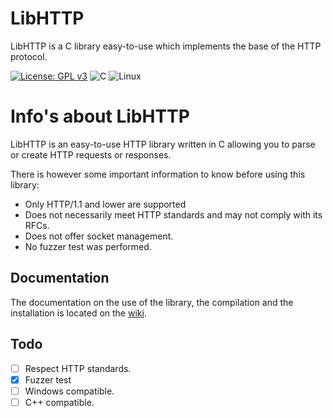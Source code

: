 # LibHTTP
LibHTTP is a C library easy-to-use which implements the base of the HTTP protocol.

[![License: GPL v3](https://img.shields.io/badge/License-GPLv3-blue.svg?style=for-the-badge&logo=appveyor)](https://www.gnu.org/licenses/gpl-3.0)
![C](https://img.shields.io/badge/C-00599C?style=for-the-badge&logo=c&logoColor=white)
![Linux](https://img.shields.io/badge/Linux-FCC624?style=for-the-badge&logo=linux&logoColor=black)

# Info's about LibHTTP
LibHTTP is an easy-to-use HTTP library written in C allowing you to parse or create HTTP requests or responses.

There is however some important information to know before using this library:

- Only HTTP/1.1 and lower are supported 
- Does not necessarily meet HTTP standards and may not comply with its RFCs.
- Does not offer socket management.
- No fuzzer test was performed.

## Documentation
The documentation on the use of the library, the compilation and the installation is located on the [wiki](https://github.com/ownesis/libhttp/wiki).

## Todo
- [ ] Respect HTTP standards.
- [x] Fuzzer test
- [ ] Windows compatible.
- [ ] C++ compatible.
